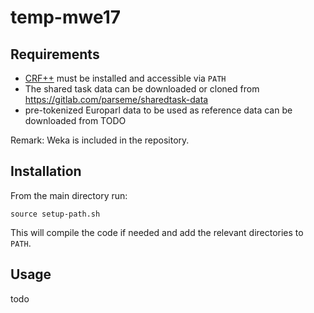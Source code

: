 # temp-mwe17

## Requirements

* [CRF++](https://taku910.github.io/crfpp/) must be installed and accessible via `PATH`
* The shared task data can be downloaded or cloned from https://gitlab.com/parseme/sharedtask-data
* pre-tokenized Europarl data to be used as reference data can be downloaded from TODO

Remark: Weka is included in the repository.

## Installation

From the main directory run:

```
source setup-path.sh
```
This will compile the code if needed and add the relevant directories to `PATH`.

## Usage

todo
